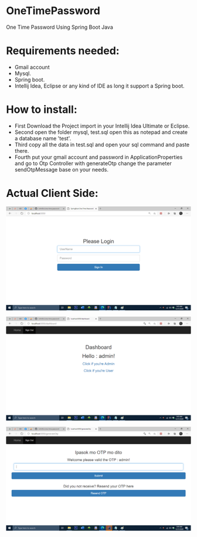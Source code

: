 # OneTimePassword
One Time Password Using Spring Boot Java

<h1>Requirements needed: </h1>

- Gmail account
- Mysql.
- Spring boot.
- Intellij Idea, Eclipse or any kind of IDE as long it support a Spring boot.

<h1>How to install: </h1>

- First Download the Project import in your Intellij Idea Ultimate or Eclipse.
- Second open the folder mysql, test.sql open this as notepad and create a database name 'test'.
- Third copy all the data in test.sql and open your sql command and paste there.
- Fourth put your gmail account and password in ApplicationProperties and go to Otp Controller with generateOtp change the parameter sendOtpMessage base on your needs.

<h1>Actual Client Side: </h1>

![web](screenshot/1.png)

![web](screenshot/2.png)

![web](screenshot/3.png)

